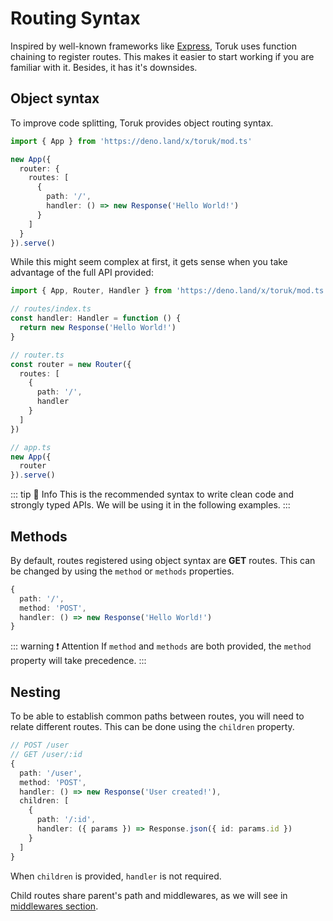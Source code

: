 # Routing Syntax

Inspired by well-known frameworks like [Express](https://expressjs.com/), Toruk uses function chaining to register routes. This makes it easier to start working if you are familiar with it. Besides, it has it's downsides.

## Object syntax

To improve code splitting, Toruk provides object routing syntax.

```ts
import { App } from 'https://deno.land/x/toruk/mod.ts'

new App({
  router: {
    routes: [
      {
        path: '/',
        handler: () => new Response('Hello World!')
      }
    ]
  }
}).serve()
```

While this might seem complex at first, it gets sense when you take advantage of the full API provided:

```ts
import { App, Router, Handler } from 'https://deno.land/x/toruk/mod.ts'

// routes/index.ts
const handler: Handler = function () {
  return new Response('Hello World!')
}

// router.ts
const router = new Router({
  routes: [
    {
      path: '/',
      handler
    }
  ]
})

// app.ts
new App({
  router
}).serve()
```

::: tip 💬 Info
This is the recommended syntax to write clean code and strongly typed APIs. We will be using it in the following examples.
:::

## Methods

By default, routes registered using object syntax are **GET** routes. This can be changed by using the `method` or `methods` properties.

```ts
{
  path: '/',
  method: 'POST',
  handler: () => new Response('Hello World!')
}
```

::: warning ❗ Attention
If `method` and `methods` are both provided, the `method` property will take precedence.
:::

## Nesting

To be able to establish common paths between routes, you will need to relate different routes. This can be done using the `children` property.

```ts
// POST /user
// GET /user/:id
{
  path: '/user',
  method: 'POST',
  handler: () => new Response('User created!'),
  children: [
    {
      path: '/:id',
      handler: ({ params }) => Response.json({ id: params.id })
    }
  ]
}
```

When `children` is provided, `handler` is not required.

Child routes share parent's path and middlewares, as we will see in [middlewares section](/guide/essentials/middlewares).
